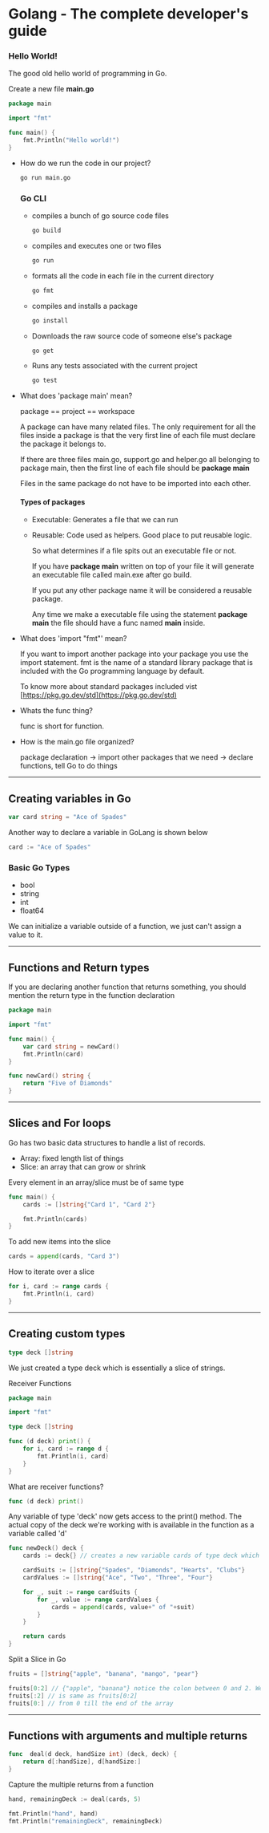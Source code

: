 # Golang - The complete developer's guide

### Hello World!

The good old hello world of programming in Go.

Create a new file **main.go**
```go
package main

import "fmt"

func main() {
	fmt.Println("Hello world!")
}
```

- How do we run the code in our project?
  ```sh
  go run main.go
  ```
  ### Go CLI
  - compiles a bunch of go source code files
    
    ```sh
    go build
    ```
  - compiles and executes one or two files
    ```sh
    go run
    ```
  - formats all the code in each file in the current directory
    ```sh
    go fmt
    ```
  - compiles and installs a package
    ```sh
    go install
    ```
  - Downloads the raw source code of someone else's package
    ```sh
    go get
    ```
  - Runs any tests associated with the current project
    ```sh
    go test
    ```
    
- What does 'package main' mean?
  
  package == project == workspace
  
  A package can have many related files. The only requirement for all the files inside a package is that the very first line of each file must declare
  the package it belongs to.

  If there are three files main.go, support.go and helper.go all belonging to package main, then the first line of each file should be **package main**

  Files in the same package do not have to be imported into each other.

  #### Types of packages
  - Executable: Generates a file that we can run
  - Reusable: Code used as helpers. Good place to put reusable logic.
 
    So what determines if a file spits out an executable file or not.

    If you have **package main** written on top of your file it will generate an executable file called main.exe after go build.

    If you put any other package name it will be considered a reusable package.

    Any time we make a executable file using the statement **package main** the file should have a func named **main** inside.
  
- What does 'import "fmt"' mean?

  If you want to import another package into your package you use the import statement. fmt is the name of a standard library package
  that is included with the Go programming language by default.

  To know more about standard packages included vist [https://pkg.go.dev/std](https://pkg.go.dev/std)
  
- Whats the func thing?

  func is short for function.
  
- How is the main.go file organized?

  package declaration -> import other packages that we need -> declare functions, tell Go to do things
  
---
## Creating variables in Go

```go
var card string = "Ace of Spades"
```

Another way to declare a variable in GoLang is shown below

```go
card := "Ace of Spades"
```

### Basic Go Types

- bool
- string
- int
- float64

We can initialize a variable outside of a function, we just can't assign a value to it.

---

## Functions and Return types

If you are declaring another function that returns something, you should mention the return type in the function declaration

```go
package main

import "fmt"

func main() {
	var card string = newCard()
	fmt.Println(card)
}

func newCard() string {
	return "Five of Diamonds"
}
```

---

## Slices and For loops

Go has two basic data structures to handle a list of records.

- Array: fixed length list of things
- Slice: an array that can grow or shrink

Every element in an array/slice must be of same type

```go
func main() {
	cards := []string{"Card 1", "Card 2"}

	fmt.Println(cards)
}
```

To add new items into the slice

```go
cards = append(cards, "Card 3")
```

How to iterate over a slice

```go
for i, card := range cards {
	fmt.Println(i, card)
}
```

---

## Creating custom types

```go
type deck []string
```

We just created a type deck which is essentially a slice of strings.

Receiver Functions

```go
package main

import "fmt"

type deck []string

func (d deck) print() {
	for i, card := range d {
		fmt.Println(i, card)
	}
}
```

What are receiver functions?

```go
func (d deck) print()
```

Any variable of type 'deck' now gets access to the print() method. The actual copy of the deck we're working
with is available in the function as a variable called 'd'


```go
func newDeck() deck {
	cards := deck{} // creates a new variable cards of type deck which is empty

	cardSuits := []string{"Spades", "Diamonds", "Hearts", "Clubs"}
	cardValues := []string{"Ace", "Two", "Three", "Four"}

	for _, suit := range cardSuits {
		for _, value := range cardValues {
			cards = append(cards, value+" of "+suit)
		}
	}

	return cards
}
```

Split a Slice in Go

```go
fruits = []string{"apple", "banana", "mango", "pear"}

fruits[0:2] // {"apple", "banana"} notice the colon between 0 and 2. We don't comma separate the indexes
fruits[:2] // is same as fruits[0:2]
fruits[0:] // from 0 till the end of the array
```
---

## Functions with arguments and multiple returns

```go
func  deal(d deck, handSize int) (deck, deck) {
	return d[:handSize], d[handSize:]
}
```

Capture the multiple returns from a function

```go
hand, remainingDeck := deal(cards, 5)

fmt.Println("hand", hand)
fmt.Println("remainingDeck", remainingDeck)
```
